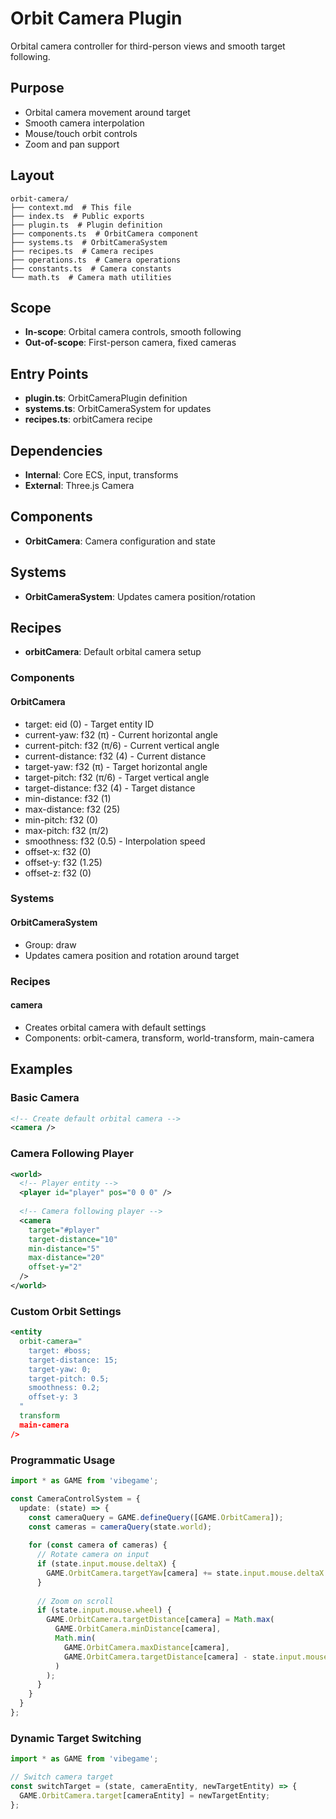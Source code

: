 # Orbit Camera Plugin

<!-- LLM:OVERVIEW -->
Orbital camera controller for third-person views and smooth target following.
<!-- /LLM:OVERVIEW -->

## Purpose

- Orbital camera movement around target
- Smooth camera interpolation
- Mouse/touch orbit controls
- Zoom and pan support

## Layout

```
orbit-camera/
├── context.md  # This file
├── index.ts  # Public exports
├── plugin.ts  # Plugin definition
├── components.ts  # OrbitCamera component
├── systems.ts  # OrbitCameraSystem
├── recipes.ts  # Camera recipes
├── operations.ts  # Camera operations
├── constants.ts  # Camera constants
└── math.ts  # Camera math utilities
```

## Scope

- **In-scope**: Orbital camera controls, smooth following
- **Out-of-scope**: First-person camera, fixed cameras

## Entry Points

- **plugin.ts**: OrbitCameraPlugin definition
- **systems.ts**: OrbitCameraSystem for updates
- **recipes.ts**: orbitCamera recipe

## Dependencies

- **Internal**: Core ECS, input, transforms
- **External**: Three.js Camera

## Components

- **OrbitCamera**: Camera configuration and state

## Systems

- **OrbitCameraSystem**: Updates camera position/rotation

## Recipes

- **orbitCamera**: Default orbital camera setup

<!-- LLM:REFERENCE -->
### Components

#### OrbitCamera
- target: eid (0) - Target entity ID
- current-yaw: f32 (π) - Current horizontal angle
- current-pitch: f32 (π/6) - Current vertical angle
- current-distance: f32 (4) - Current distance
- target-yaw: f32 (π) - Target horizontal angle
- target-pitch: f32 (π/6) - Target vertical angle
- target-distance: f32 (4) - Target distance
- min-distance: f32 (1)
- max-distance: f32 (25)
- min-pitch: f32 (0)
- max-pitch: f32 (π/2)
- smoothness: f32 (0.5) - Interpolation speed
- offset-x: f32 (0)
- offset-y: f32 (1.25)
- offset-z: f32 (0)

### Systems

#### OrbitCameraSystem
- Group: draw
- Updates camera position and rotation around target

### Recipes

#### camera
- Creates orbital camera with default settings
- Components: orbit-camera, transform, world-transform, main-camera
<!-- /LLM:REFERENCE -->

<!-- LLM:EXAMPLES -->
## Examples

### Basic Camera

```xml
<!-- Create default orbital camera -->
<camera />
```

### Camera Following Player

```xml
<world>
  <!-- Player entity -->
  <player id="player" pos="0 0 0" />
  
  <!-- Camera following player -->
  <camera 
    target="#player"
    target-distance="10"
    min-distance="5"
    max-distance="20"
    offset-y="2"
  />
</world>
```

### Custom Orbit Settings

```xml
<entity 
  orbit-camera="
    target: #boss;
    target-distance: 15;
    target-yaw: 0;
    target-pitch: 0.5;
    smoothness: 0.2;
    offset-y: 3
  "
  transform
  main-camera
/>
```

### Programmatic Usage

```typescript
import * as GAME from 'vibegame';

const CameraControlSystem = {
  update: (state) => {
    const cameraQuery = GAME.defineQuery([GAME.OrbitCamera]);
    const cameras = cameraQuery(state.world);
    
    for (const camera of cameras) {
      // Rotate camera on input
      if (state.input.mouse.deltaX) {
        GAME.OrbitCamera.targetYaw[camera] += state.input.mouse.deltaX * 0.01;
      }
      
      // Zoom on scroll
      if (state.input.mouse.wheel) {
        GAME.OrbitCamera.targetDistance[camera] = Math.max(
          GAME.OrbitCamera.minDistance[camera],
          Math.min(
            GAME.OrbitCamera.maxDistance[camera],
            GAME.OrbitCamera.targetDistance[camera] - state.input.mouse.wheel * 0.5
          )
        );
      }
    }
  }
};
```

### Dynamic Target Switching

```typescript
import * as GAME from 'vibegame';

// Switch camera target
const switchTarget = (state, cameraEntity, newTargetEntity) => {
  GAME.OrbitCamera.target[cameraEntity] = newTargetEntity;
};
```
<!-- /LLM:EXAMPLES -->
